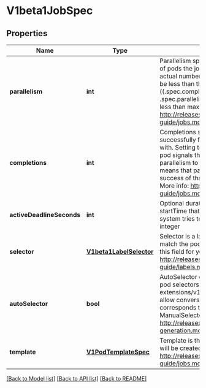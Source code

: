 # V1beta1JobSpec

## Properties
Name | Type | Description | Notes
------------ | ------------- | ------------- | -------------
**parallelism** | **int** | Parallelism specifies the maximum desired number of pods the job should run at any given time. The actual number of pods running in steady state will be less than this number when ((.spec.completions - .status.successful) &lt; .spec.parallelism), i.e. when the work left to do is less than max parallelism. More info: http://releases.k8s.io/HEAD/docs/user-guide/jobs.md | [optional] 
**completions** | **int** | Completions specifies the desired number of successfully finished pods the job should be run with.  Setting to nil means that the success of any pod signals the success of all pods, and allows parallelism to have any positive value.  Setting to 1 means that parallelism is limited to 1 and the success of that pod signals the success of the job. More info: http://releases.k8s.io/HEAD/docs/user-guide/jobs.md | [optional] 
**activeDeadlineSeconds** | **int** | Optional duration in seconds relative to the startTime that the job may be active before the system tries to terminate it; value must be positive integer | [optional] 
**selector** | [**V1beta1LabelSelector**](V1beta1LabelSelector.md) | Selector is a label query over pods that should match the pod count. Normally, the system sets this field for you. More info: http://releases.k8s.io/HEAD/docs/user-guide/labels.md#label-selectors | [optional] 
**autoSelector** | **bool** | AutoSelector controls generation of pod labels and pod selectors. It was not present in the original extensions/v1beta1 Job definition, but exists to allow conversion from batch/v1 Jobs, where it corresponds to, but has the opposite meaning as, ManualSelector. More info: http://releases.k8s.io/HEAD/docs/design/selector-generation.md | [optional] 
**template** | [**V1PodTemplateSpec**](V1PodTemplateSpec.md) | Template is the object that describes the pod that will be created when executing a job. More info: http://releases.k8s.io/HEAD/docs/user-guide/jobs.md | 

[[Back to Model list]](../README.md#documentation-for-models) [[Back to API list]](../README.md#documentation-for-api-endpoints) [[Back to README]](../README.md)


